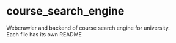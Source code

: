 # course_search_engine
Webcrawler and backend of course search engine for university.  
Each file has its own README
